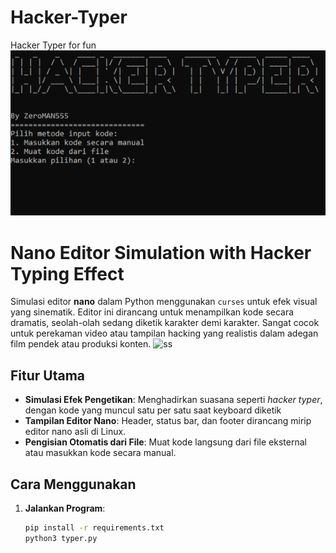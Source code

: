 # Hacker-Typer
Hacker Typer for fun
![ss](images/Screenshot.png)
# Nano Editor Simulation with Hacker Typing Effect
Simulasi editor **nano** dalam Python menggunakan `curses` untuk efek visual yang sinematik. Editor ini dirancang untuk menampilkan kode secara dramatis, seolah-olah sedang diketik karakter demi karakter. Sangat cocok untuk perekaman video atau tampilan hacking yang realistis dalam adegan film pendek atau produksi konten.
![ss](images/Screenshot.png(1))
## Fitur Utama
- **Simulasi Efek Pengetikan**: Menghadirkan suasana seperti *hacker typer*, dengan kode yang muncul satu per satu saat keyboard diketik
- **Tampilan Editor Nano**: Header, status bar, dan footer dirancang mirip editor nano asli di Linux.
- **Pengisian Otomatis dari File**: Muat kode langsung dari file eksternal atau masukkan kode secara manual.

## Cara Menggunakan
1. **Jalankan Program**:
   ```bash
   pip install -r requirements.txt
   python3 typer.py
